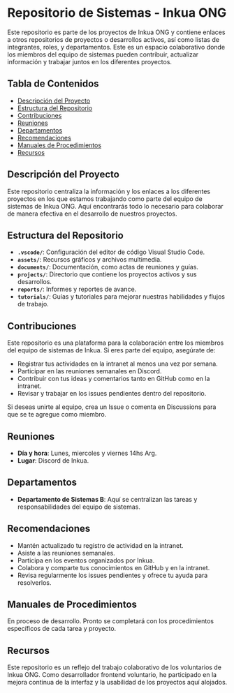 # Repositorio de Sistemas - Inkua ONG

Este repositorio es parte de los proyectos de Inkua ONG y contiene enlaces a otros repositorios de proyectos o desarrollos activos, así como listas de integrantes, roles, y departamentos. Este es un espacio colaborativo donde los miembros del equipo de sistemas pueden contribuir, actualizar información y trabajar juntos en los diferentes proyectos.

## Tabla de Contenidos

- [Descripción del Proyecto](#descripción-del-proyecto)
- [Estructura del Repositorio](#estructura-del-repositorio)
- [Contribuciones](#contribuciones)
- [Reuniones](#reuniones)
- [Departamentos](#departamentos)
- [Recomendaciones](#recomendaciones)
- [Manuales de Procedimientos](#manuales-de-procedimientos)
- [Recursos](#recursos)

## Descripción del Proyecto

Este repositorio centraliza la información y los enlaces a los diferentes proyectos en los que estamos trabajando como parte del equipo de sistemas de Inkua ONG. Aquí encontrarás todo lo necesario para colaborar de manera efectiva en el desarrollo de nuestros proyectos.

## Estructura del Repositorio

- **`.vscode/`**: Configuración del editor de código Visual Studio Code.
- **`assets/`**: Recursos gráficos y archivos multimedia.
- **`documents/`**: Documentación, como actas de reuniones y guías.
- **`projects/`**: Directorio que contiene los proyectos activos y sus desarrollos.
- **`reports/`**: Informes y reportes de avance.
- **`tutorials/`**: Guías y tutoriales para mejorar nuestras habilidades y flujos de trabajo.

## Contribuciones

Este repositorio es una plataforma para la colaboración entre los miembros del equipo de sistemas de Inkua. Si eres parte del equipo, asegúrate de:

- Registrar tus actividades en la intranet al menos una vez por semana.
- Participar en las reuniones semanales en Discord.
- Contribuir con tus ideas y comentarios tanto en GitHub como en la intranet.
- Revisar y trabajar en los issues pendientes dentro del repositorio.

Si deseas unirte al equipo, crea un Issue o comenta en Discussions para que se te agregue como miembro.

## Reuniones

- **Día y hora**: Lunes, miercoles y viernes 14hs Arg.
- **Lugar**: Discord de Inkua.

## Departamentos

- **Departamento de Sistemas B**: Aquí se centralizan las tareas y responsabilidades del equipo de sistemas.

## Recomendaciones

- Mantén actualizado tu registro de actividad en la intranet.
- Asiste a las reuniones semanales.
- Participa en los eventos organizados por Inkua.
- Colabora y comparte tus conocimientos en GitHub y en la intranet.
- Revisa regularmente los issues pendientes y ofrece tu ayuda para resolverlos.

## Manuales de Procedimientos

En proceso de desarrollo. Pronto se completará con los procedimientos específicos de cada tarea y proyecto.

## Recursos

Este repositorio es un reflejo del trabajo colaborativo de los voluntarios de Inkua ONG. Como desarrollador frontend voluntario, he participado en la mejora continua de la interfaz y la usabilidad de los proyectos aquí alojados. 
